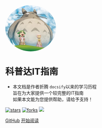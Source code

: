 <img width="160px" style="border-radius: 50%" bor src="abc.jpg">

# **科普达IT指南**

- 本文档是作者折腾 ```docsify```以来的学习历程<br>旨在为大家提供一个较完整的IT指南<br>如果本文能为您提供帮助，请给予支持！

[![stars](https://badgen.net/github/stars/mochazi/docsify-demo?color=4ab8a1)](https://github.com/mochazi/docsify-demo)
[![forks](https://badgen.net/github/forks/mochazi/docsify-demo?color=4ab8a1)](https://github.com/mochazi/docsify-demo)
![](https://img.shields.io/badge/%E6%91%B8%E9%B1%BC-%E7%A8%8B%E5%BA%8F%E5%91%98-green)

[GitHub](https://github.com/shuaiqijun/documentation)
[开始阅读](?id=IT指南)
